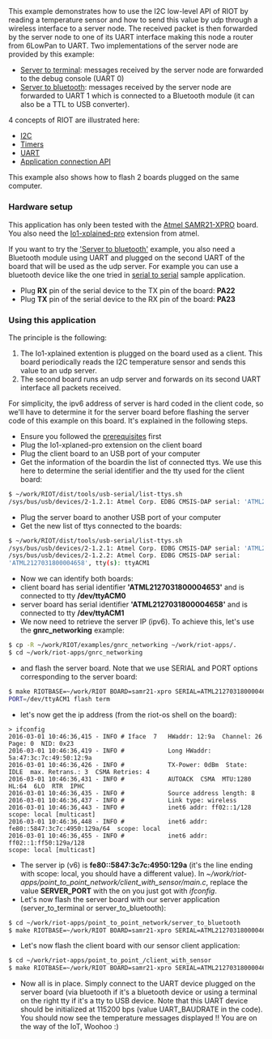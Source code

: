 ## 

This example demonstrates how to use the I2C low-level API of RIOT by reading a
temperature sensor and how to send this value by udp through a wireless
interface to a server node. The received packet is then forwarded by the server
node to one of its UART interface making this node a router from 6LowPan to
UART.
Two implementations of the server node are provided by this example:
* [Server to terminal](https://github.com/aabadie/riot-apps/tree/master/point_to_point_server/server_to_terminal):
  messages received by the server node are forwarded to the debug console (UART 0)
* [Server to bluetooth](https://github.com/aabadie/riot-apps/tree/master/point_to_point_server/server_to_bluetooth):
  messages received by the server node are forwarded to UART 1 which is
  connected to a Bluetooth module (it can also be a TTL to USB converter).

4 concepts of RIOT are illustrated here:
* [I2C](http://doc.riot-os.org/group__drivers__periph__i2c.html#details)
* [Timers](http://doc.riot-os.org/group__sys__xtimer.html )
* [UART](http://riot-os.org/api/group__drivers__periph__uart.html#details)
* [Application connection API](http://riot-os.org/api/group__net__conn.html#details)

This example also shows how to flash 2 boards plugged on the same computer.

### Hardware setup

This application has only been tested with the
[Atmel SAMR21-XPRO](https://github.com/RIOT-OS/RIOT/wiki/Board%3A-SAMR21-xpro)
board. You also need the
[Io1-xplained-pro](http://www.atmel.com/images/atmel-42078-io1-xplained-pro_user-guide.pdf)
extension from atmel.

If you want to try the
['Server to bluetooth'](https://github.com/aabadie/riot-apps/tree/master/point_to_point_server/server_to_bluetooth)
example, you also need a Bluetooth module using UART and plugged on the second UART of the board
that will be used as the udp server. For example you can use a bluetooth device
like the one tried in [serial to serial](https://github.com/aabadie/riot-apps/tree/master/serial_to_serial)
sample application.
* Plug __RX__ pin of the serial device to the TX pin of the board: __PA22__
* Plug __TX__ pin of the serial device to the RX pin of the board: __PA23__

### Using this application

The principle is the following:

1. The Io1-xplained extention is plugged on the board used as a client. This board
   periodically reads the I2C temperature sensor and sends this value to an udp server.
2. The second board runs an udp server and forwards on its second UART
   interface all packets received.

For simplicity, the ipv6 address of server is hard coded in the
client code, so we'll have to determine it for the server board before flashing
the server code of this example on this board. It's explained in the following steps.

* Ensure you followed the
[prerequisites](https://github.com/aabadie/riot-apps#prerequisites) first
* Plug the Io1-xplaned-pro extension on the client board
* Plug the client board to an USB port of your computer
* Get the information of the boardin the list of connected ttys. We use this
here to determine the serial identifier and the tty used for the client board:
```bash
$ ~/work/RIOT/dist/tools/usb-serial/list-ttys.sh
/sys/bus/usb/devices/2-1.2.1: Atmel Corp. EDBG CMSIS-DAP serial: 'ATML2127031800004653', tty(s): ttyACM0
```
* Plug the server board to another USB port of your computer
* Get the new list of ttys connected to the boards:
```bash
$ ~/work/RIOT/dist/tools/usb-serial/list-ttys.sh
/sys/bus/usb/devices/2-1.2.1: Atmel Corp. EDBG CMSIS-DAP serial: 'ATML2127031800004653', tty(s): ttyACM0
/sys/bus/usb/devices/2-1.2.2: Atmel Corp. EDBG CMSIS-DAP serial:
'ATML2127031800004658', tty(s): ttyACM1
```
* Now we can identify both boards:
 * client board has serial identifier __'ATML2127031800004653'__ and is connected
 to tty __/dev/ttyACM0__
 * server board has serial identifier __'ATML2127031800004658'__ and is connected
 to tty __/dev/ttyACM1__
* We now need to retrieve the server IP (ipv6). To achieve this, let's use the
__gnrc_networking__ example:
```bash
$ cp -R ~/work/RIOT/examples/gnrc_networking ~/work/riot-apps/.
$ cd ~/work/riot-apps/gnrc_networking
```
* and flash the server board. Note that we use SERIAL and PORT options
corresponding to the server board:
```bash
$ make RIOTBASE=~/work/RIOT BOARD=samr21-xpro SERIAL=ATML2127031800004658
PORT=/dev/ttyACM1 flash term
```
* let's now get the ip address (from the riot-os shell on the board):
```
> ifconfig
2016-03-01 10:46:36,415 - INFO # Iface  7   HWaddr: 12:9a  Channel: 26  Page: 0  NID: 0x23
2016-03-01 10:46:36,419 - INFO #            Long HWaddr: 5a:47:3c:7c:49:50:12:9a 
2016-03-01 10:46:36,426 - INFO #            TX-Power: 0dBm  State: IDLE  max. Retrans.: 3  CSMA Retries: 4 
2016-03-01 10:46:36,431 - INFO #            AUTOACK  CSMA  MTU:1280  HL:64  6LO  RTR  IPHC  
2016-03-01 10:46:36,435 - INFO #            Source address length: 8
2016-03-01 10:46:36,437 - INFO #            Link type: wireless
2016-03-01 10:46:36,443 - INFO #            inet6 addr: ff02::1/128  scope: local [multicast]
2016-03-01 10:46:36,448 - INFO #            inet6 addr: fe80::5847:3c7c:4950:129a/64  scope: local
2016-03-01 10:46:36,455 - INFO #            inet6 addr: ff02::1:ff50:129a/128
scope: local [multicast]
```
* The server ip (v6) is __fe80::5847:3c7c:4950:129a__  (it's the line ending
  with scope: local, you should have a different value). In
  *~/work/riot-apps/point_to_point_network/client_with_sensor/main.c*, replace the value
  __SERVER_PORT__ with the on you just got with *ifconfig*.
* Let's now flash the server board with our server application
(server_to_terminal or server_to_bluetooth):
```bash
$ cd ~/work/riot-apps/point_to_point_network/server_to_bluetooth
$ make RIOTBASE=~/work/RIOT BOARD=samr21-xpro SERIAL=ATML2127031800004658 flash
```
* Let's now flash the client board with our sensor client application:
```bash
$ cd ~/work/riot-apps/point_to_point_/client_with_sensor
$ make RIOTBASE=~/work/RIOT BOARD=samr21-xpro SERIAL=ATML2127031800004653 flash
```
* Now all is in place. Simply connect to the UART device plugged on the server
  board (via bluetooth if it's a bluetooth device or using a terminal on the
  right tty if it's a tty to USB device. Note that this UART device should be
  initialized at 115200 bps (value UART_BAUDRATE in the code).
  You should now see the temperature messages displayed !! You are on the way of the IoT, Woohoo :)
  
  
